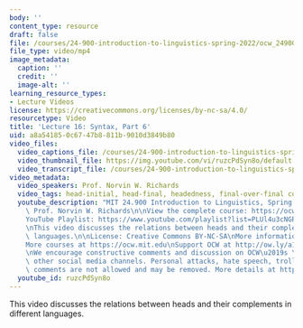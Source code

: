 ```yaml
---
body: ''
content_type: resource
draft: false
file: /courses/24-900-introduction-to-linguistics-spring-2022/ocw_24900_lecture16_2022apr05_360p_16_9.mp4
file_type: video/mp4
image_metadata:
  caption: ''
  credit: ''
  image-alt: ''
learning_resource_types:
- Lecture Videos
license: https://creativecommons.org/licenses/by-nc-sa/4.0/
resourcetype: Video
title: 'Lecture 16: Syntax, Part 6'
uid: a8a54185-0c67-47b8-811b-9010d3849b80
video_files:
  video_captions_file: /courses/24-900-introduction-to-linguistics-spring-2022/1UKWJD0NdThMRMdv-5YkhH7Tm-7vY1wb8_transcript.webvtt
  video_thumbnail_file: https://img.youtube.com/vi/ruzcPdSyn8o/default.jpg
  video_transcript_file: /courses/24-900-introduction-to-linguistics-spring-2022/1UKWJD0NdThMRMdv-5YkhH7Tm-7vY1wb8_transcript.pdf
video_metadata:
  video_speakers: Prof. Norvin W. Richards
  video_tags: head-initial, head-final, headedness, final-over-final constraint
  youtube_description: "MIT 24.900 Introduction to Linguistics, Spring 2022\nInstructor:\
    \ Prof. Norvin W. Richards\n\nView the complete course: https://ocw.mit.edu/courses/24-900-introduction-to-linguistics-spring-2022/\n\
    YouTube Playlist: https://www.youtube.com/playlist?list=PLUl4u3cNGP63BZGNOqrF2qf_yxOjuG35j\n\
    \nThis video discusses the relations between heads and their complements in different\
    \ languages.\n\nLicense: Creative Commons BY-NC-SA\nMore information at https://ocw.mit.edu/terms\n\
    More courses at https://ocw.mit.edu\nSupport OCW at http://ow.ly/a1If50zVRlQ\n\
    \nWe encourage constructive comments and discussion on OCW\u2019s YouTube and\
    \ other social media channels. Personal attacks, hate speech, trolling, and inappropriate\
    \ comments are not allowed and may be removed. More details at https://ocw.mit.edu/comments.\n"
  youtube_id: ruzcPdSyn8o
---
```

This video discusses the relations between heads and their complements in different languages.